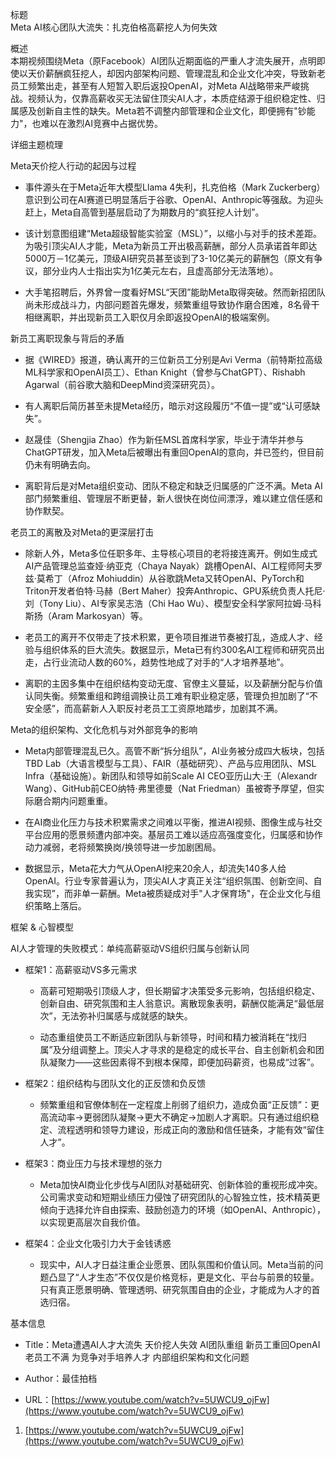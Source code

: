 标题  
Meta AI核心团队大流失：扎克伯格高薪挖人为何失效

概述  
本期视频围绕Meta（原Facebook）AI团队近期面临的严重人才流失展开，点明即使以天价薪酬疯狂挖人，却因内部架构问题、管理混乱和企业文化冲突，导致新老员工频繁出走，甚至有人短暂入职后返投OpenAI，对Meta AI战略带来严峻挑战。视频认为，仅靠高薪收买无法留住顶尖AI人才，本质症结源于组织稳定性、归属感及创新自主性的缺失。Meta若不调整内部管理和企业文化，即便拥有"钞能力"，也难以在激烈AI竞赛中占据优势。

详细主题梳理

Meta天价挖人行动的起因与过程

- 事件源头在于Meta近年大模型Llama 4失利，扎克伯格（Mark Zuckerberg）意识到公司在AI赛道已明显落后于谷歌、OpenAI、Anthropic等强敌。为迎头赶上，Meta自高管到基层启动了为期数月的“疯狂挖人计划”。
    
- 该计划意图组建“Meta超级智能实验室（MSL）”，以缩小与对手的技术差距。为吸引顶尖AI人才能，Meta为新员工开出极高薪酬，部分人员承诺首年即达5000万－1亿美元，顶级AI研究员甚至谈到了3-10亿美元的薪酬包（原文有争议，部分业内人士指出实为1亿美元左右，且虚高部分无法落地）。
    
- 大手笔招聘后，外界曾一度看好MSL“天团”能助Meta取得突破。然而新招团队尚未形成战斗力，内部问题首先爆发，频繁重组导致协作磨合困难，8名骨干相继离职，并出现新员工入职仅月余即返投OpenAI的极端案例。
    

新员工离职现象与背后的矛盾

- 据《WIRED》报道，确认离开的三位新员工分别是Avi Verma（前特斯拉高级ML科学家和OpenAI员工）、Ethan Knight（曾参与ChatGPT）、Rishabh Agarwal（前谷歌大脑和DeepMind资深研究员）。
    
- 有人离职后简历甚至未提Meta经历，暗示对这段履历“不值一提”或“认可感缺失”。
    
- 赵晟佳（Shengjia Zhao）作为新任MSL首席科学家，毕业于清华并参与ChatGPT研发，加入Meta后被曝出有重回OpenAI的意向，并已签约，但目前仍未有明确去向。
    
- 离职背后是对Meta组织变动、团队不稳定和缺乏归属感的广泛不满。Meta AI部门频繁重组、管理层不断更替，新人很快在岗位间漂浮，难以建立信任感和协作默契。
    

老员工的离散及对Meta的更深层打击

- 除新人外，Meta多位任职多年、主导核心项目的老将接连离开。例如生成式AI产品管理总监查娅·纳亚克（Chaya Nayak）跳槽OpenAI、AI工程师阿夫罗兹·莫希丁（Afroz Mohiuddin）从谷歌跳Meta又转OpenAI、PyTorch和Triton开发者伯特·马赫（Bert Maher）投奔Anthropic、GPU系统负责人托尼·刘（Tony Liu）、AI专家吴志浩（Chi Hao Wu）、模型安全科学家阿拉姆·马科斯扬（Aram Markosyan）等。
    
- 老员工的离开不仅带走了技术积累，更令项目推进节奏被打乱，造成人才、经验与组织体系的巨大流失。数据显示，Meta已有约300名AI工程师和研究员出走，占行业流动人数的60%，趋势性地成了对手的“人才培养基地”。
    
- 离职的主因多集中在组织结构变动无度、官僚主义蔓延，以及薪酬分配与价值认同失衡。频繁重组和跨组调换让员工难有职业稳定感，管理负担加剧了“不安全感”，而高薪新人入职反衬老员工工资原地踏步，加剧其不满。
    

Meta的组织架构、文化危机与对外部竞争的影响

- Meta内部管理混乱已久。高管不断“拆分组队”，AI业务被分成四大板块，包括TBD Lab（大语言模型与工具）、FAIR（基础研究）、产品与应用团队、MSL Infra（基础设施）。新团队和领导如前Scale AI CEO亚历山大·王（Alexandr Wang）、GitHub前CEO纳特·弗里德曼（Nat Friedman）虽被寄予厚望，但实际磨合期内问题重重。
    
- 在AI商业化压力与技术积累需求之间难以平衡，推进AI视频、图像生成与社交平台应用的愿景频遭内部冲突。基层员工难以适应高强度变化，归属感和协作动力减弱，老将频繁换岗/换领导进一步加剧困局。
    
- 数据显示，Meta花大力气从OpenAI挖来20余人，却流失140多人给OpenAI。行业专家普遍认为，顶尖AI人才真正关注“组织氛围、创新空间、自我实现”，而非单一薪酬。Meta被质疑成对手"人才保育场"，在企业文化与组织策略上落后。
    

框架 & 心智模型

AI人才管理的失败模式：单纯高薪驱动VS组织归属与创新认同

- 框架1：高薪驱动VS多元需求
    
    - 高薪可短期吸引顶级人才，但长期留才决策受多元影响，包括组织稳定、创新自由、研究氛围和主人翁意识。离散现象表明，薪酬仅能满足“最低层次”，无法弥补归属感与成就感的缺失。
        
    - 动态重组使员工不断适应新团队与新领导，时间和精力被消耗在“找归属”及分组调整上。顶尖人才寻求的是稳定的成长平台、自主创新机会和团队凝聚力——这些因素得不到根本保障，即便加码薪资，也易成“过客”。
        
- 框架2：组织结构与团队文化的正反馈和负反馈
    
    - 频繁重组和官僚体制在一定程度上削弱了组织力，造成负面“正反馈”：更高流动率→更弱团队凝聚→更大不确定→加剧人才离职。只有通过组织稳定、流程透明和领导力建设，形成正向的激励和信任链条，才能有效“留住人才”。
        
- 框架3：商业压力与技术理想的张力
    
    - Meta加快AI商业化步伐与AI团队对基础研究、创新体验的重视形成冲突。公司需求变动和短期业绩压力侵蚀了研究团队的心智独立性，技术精英更倾向于选择允许自由探索、鼓励创造力的环境（如OpenAI、Anthropic），以实现更高层次自我价值。
        
- 框架4：企业文化吸引力大于金钱诱惑
    
    - 现实中，AI人才日益注重企业愿景、团队氛围和价值认同。Meta当前的问题凸显了“人才生态”不仅仅是价格竞标，更是文化、平台与前景的较量。只有真正愿景明确、管理透明、研究氛围自由的企业，才能成为人才的首选归宿。
        

基本信息

- Title：Meta遭遇AI人才大流失 天价挖人失效 AI团队重组 新员工重回OpenAI 老员工不满 为竞争对手培养人才 内部组织架构和文化问题
    
- Author：最佳拍档
    
- URL：[https://www.youtube.com/watch?v=5UWCU9_ojFw](https://www.youtube.com/watch?v=5UWCU9_ojFw)
    

1. [https://www.youtube.com/watch?v=5UWCU9_ojFw](https://www.youtube.com/watch?v=5UWCU9_ojFw)
